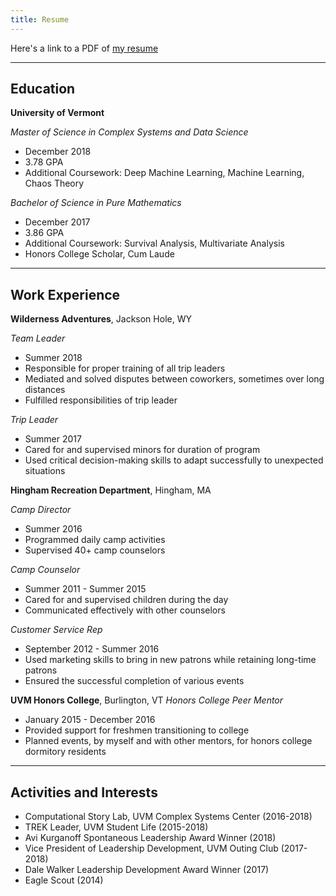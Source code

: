 ```yaml
---
title: Resume
---
```


Here's a link to a PDF of [my resume](/docs/resume_12232018.pdf)

___

## Education

**University of Vermont**

_Master of Science in Complex Systems and Data Science_
+ December 2018
+ 3.78 GPA
+ Additional Coursework: Deep Machine Learning, Machine Learning, Chaos Theory

_Bachelor of Science in Pure Mathematics_
+ December 2017
+ 3.86 GPA
+ Additional Coursework: Survival Analysis, Multivariate Analysis
+ Honors College Scholar, Cum Laude

___

## Work Experience
**Wilderness Adventures**, Jackson Hole, WY

_Team Leader_
+ Summer 2018
+ Responsible for proper training of all trip leaders
+ Mediated and solved disputes between coworkers, sometimes over long distances
+ Fulfilled responsibilities of trip leader

_Trip Leader_
+ Summer 2017
+ Cared for and supervised minors for duration of program
+ Used critical decision-making skills to adapt successfully to unexpected
situations

**Hingham Recreation Department**, Hingham, MA

_Camp Director_
+ Summer 2016
+ Programmed daily camp activities
+ Supervised 40+ camp counselors

_Camp Counselor_
+ Summer 2011 - Summer 2015
+ Cared for and supervised children during the day
+ Communicated effectively with other counselors

_Customer Service Rep_
+ September 2012 - Summer 2016
+ Used marketing skills to bring in new patrons while retaining long-time patrons
+ Ensured the successful completion of various events

**UVM Honors College**, Burlington, VT
_Honors College Peer Mentor_
+ January 2015 - December 2016
+ Provided support for freshmen transitioning to college
+ Planned events, by myself and with other mentors, for honors college dormitory
residents

___

## Activities and Interests
+ Computational Story Lab, UVM Complex Systems Center (2016-2018)
+ TREK Leader, UVM Student Life (2015-2018)
+ Avi Kurganoff Spontaneous Leadership Award Winner (2018)
+ Vice President of Leadership Development, UVM Outing Club (2017-2018)
+ Dale Walker Leadership Development Award Winner (2017)
+ Eagle Scout (2014)
